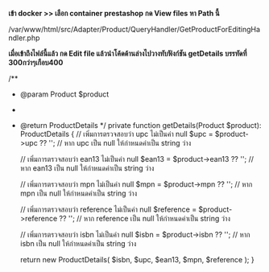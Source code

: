 **เข้า docker >> เลือก container prestashop กด View files หา Path นี้**

/var/www/html/src/Adapter/Product/QueryHandler/GetProductForEditingHandler.php

**เมื่อเข้าถึงไฟล์นี้แล้ว กด Edit file แล้วนำโค้ดด้านล่างไปวางทับฟังก์ชัน getDetails บรรทัดที่ 300กว่าๆเกือบ400**

/**
 * @param Product $product
 *
 * @return ProductDetails
 */
private function getDetails(Product $product): ProductDetails
{
    // เพิ่มการตรวจสอบว่า upc ไม่เป็นค่า null
    $upc = $product->upc ?? ''; // หาก upc เป็น null ให้กำหนดค่าเป็น string ว่าง

    // เพิ่มการตรวจสอบว่า ean13 ไม่เป็นค่า null
    $ean13 = $product->ean13 ?? ''; // หาก ean13 เป็น null ให้กำหนดค่าเป็น string ว่าง

    // เพิ่มการตรวจสอบว่า mpn ไม่เป็นค่า null
    $mpn = $product->mpn ?? ''; // หาก mpn เป็น null ให้กำหนดค่าเป็น string ว่าง

    // เพิ่มการตรวจสอบว่า reference ไม่เป็นค่า null
    $reference = $product->reference ?? ''; // หาก reference เป็น null ให้กำหนดค่าเป็น string ว่าง

    // เพิ่มการตรวจสอบว่า isbn ไม่เป็นค่า null
    $isbn = $product->isbn ?? ''; // หาก isbn เป็น null ให้กำหนดค่าเป็น string ว่าง

    return new ProductDetails(
        $isbn,
        $upc,
        $ean13,
        $mpn,
        $reference
    );
}
